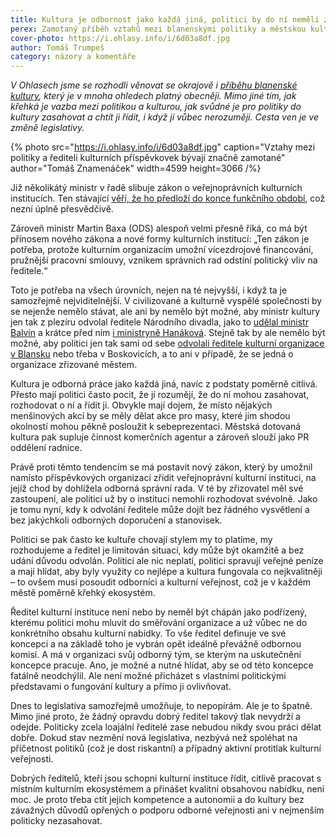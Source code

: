 ```yaml
---
title: Kultura je odbornost jako každá jiná, politici by do ní neměli zasahovat
perex: Zamotaný příběh vztahů mezi blanenskými politiky a městskou kulturní příspěvkovou organizací má obecnější platnost, a proto se k němu vracíme ještě komentářem.
cover-photo: https://i.ohlasy.info/i/6d03a8df.jpg
author: Tomáš Trumpeš
category: názory a komentáře
---
```


*V Ohlasech jsme se rozhodli věnovat se okrajově i [příběhu blanenské kultury](https://ohlasy.info/clanky/2023/03/kultura-blansko.html), který je v mnoha ohledech platný obecněji. Mimo jiné tím, jak křehká je vazba mezi politikou a kulturou, jak svůdné je pro politiky do kultury zasahovat a chtít ji řídit, i když jí vůbec nerozumějí. Cesta ven je ve změně legislativy.*

{% photo src="https://i.ohlasy.info/i/6d03a8df.jpg" caption="Vztahy mezi politiky a řediteli kulturních příspěvkovek bývají značně zamotané" author="Tomáš Znamenáček" width=4599 height=3066 /%}

Již několikátý ministr v řadě slibuje zákon o veřejnoprávních kulturních institucích. Ten stávající [věří, že ho předloží do konce funkčního období](https://magazin.aktualne.cz/kultura/divadlo/martin-baxa-ministr-sleduji-co-trapi-lidi-v-kulture-rozhovor/r~d6ea50fac98611ecb5bd0cc47ab5f122/), což nezní úplně přesvědčivě. 

Zároveň ministr Martin Baxa (ODS) alespoň velmi přesně říká, co má být přínosem nového zákona a nové formy kulturních institucí: „Ten zákon je potřeba, protože kulturním organizacím umožní vícezdrojové financování, pružnější pracovní smlouvy, vznikem správních rad odstíní politický vliv na ředitele.“

Toto je potřeba na všech úrovních, nejen na té nejvyšší, i když ta je samozřejmě nejviditelnější. V civilizované a kulturně vyspělé společnosti by se nejenže nemělo stávat, ale ani by nemělo být možné, aby ministr kultury jen tak z plezíru odvolal ředitele Národního divadla, jako to [udělal ministr Balvín](https://www.irozhlas.cz/kultura_divadlo/ministr-kultury-balvin-necekane-odvolal-reditele-narodniho-divadla-buriana_201308011140_mdvorakova) a krátce před ním [i ministryně Hanáková](https://www.irozhlas.cz/kultura_divadlo/narodni-divadlo-uz-nevede-cerny-ministryne-kultury-ho-odvolala_201209071501_mhromadka). Stejně tak by ale nemělo být možné, aby politici jen tak sami od sebe [odvolali ředitele kulturní organizace v Blansku](https://ohlasy.info/clanky/2023/03/kultura-blansko.html) nebo třeba v Boskovicích, a to ani v případě, že se jedná o organizace zřizované městem.

Kultura je odborná práce jako každá jiná, navíc z podstaty poměrně citlivá. Přesto mají politici často pocit, že jí rozumějí, že do ní mohou zasahovat, rozhodovat o ní a řídit ji. Obvykle mají dojem, že místo nějakých menšinových akcí by se měly dělat akce pro masy, které jim shodou okolností mohou pěkně posloužit k sebeprezentaci. Městská dotovaná kultura pak supluje činnost komerčních agentur a zároveň slouží jako PR oddělení radnice.

Právě proti těmto tendencím se má postavit nový zákon, který by umožnil namísto příspěvkových organizací zřídit veřejnoprávní kulturní instituci, na jejíž chod by dohlížela odborná správní rada. V té by zřizovatel měl své zastoupení, ale politici už by o instituci nemohli rozhodovat svévolně. Jako je tomu nyní, kdy k odvolání ředitele může dojít bez řádného vysvětlení a bez jakýchkoli odborných doporučení a stanovisek. 

Politici se pak často ke kultuře chovají stylem my to platíme, my rozhodujeme a ředitel je limitován situací, kdy může být okamžitě a bez udání důvodu odvolán. Politici ale nic neplatí, politici spravují veřejné peníze a mají hlídat, aby byly využity co nejlépe a kultura fungovala co nejkvalitněji – to ovšem musí posoudit odborníci a kulturní veřejnost, což je v každém městě poměrně křehký ekosystém.

Ředitel kulturní instituce není nebo by neměl být chápán jako podřízený, kterému politici mohu mluvit do směřování organizace a už vůbec ne do konkrétního obsahu kulturní nabídky. To vše ředitel definuje ve své koncepci a na základě toho je vybrán opět ideálně převážně odbornou komisí. A má v organizaci svůj odborný tým, se kterým na uskutečnění koncepce pracuje. Ano, je možné a nutné hlídat, aby se od této koncepce fatálně neodchýlil. Ale není možné přicházet s vlastními politickými představami o fungování kultury a přímo ji ovlivňovat.

Dnes to legislativa samozřejmě umožňuje, to nepopírám. Ale je to špatně. Mimo jiné proto, že žádný opravdu dobrý ředitel takový tlak nevydrží a odejde. Politicky zcela loajální ředitelé zase nebudou nikdy svou práci dělat dobře. Dokud stav nezmění nová legislativa, nezbývá než spoléhat na příčetnost politiků (což je dost riskantní) a případný aktivní protitlak kulturní veřejnosti.

Dobrých ředitelů, kteří jsou schopni kulturní instituce řídit, citlivě pracovat s místním kulturním ekosystémem a přinášet kvalitní obsahovou nabídku, není moc. Je proto třeba ctít jejich kompetence a autonomii a do kultury bez závažných důvodů opřených o podporu odborné veřejnosti ani v nejmenším politicky nezasahovat.
